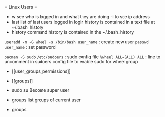 = Linux Users =

* w
see who is logged in and what they are doing
-i to see ip address
* last
list of last users logged in
login history is contained in a text file at ~/.bash_history
* history
command history is contained in the ~/.bash_history

`useradd -m -G wheel -s /bin/bash user_name` : create new user
`passwd user_name`  : set password

`pacman -S sudo`
`/etc/sudoers`  : sudo config file
`%wheel ALL=(ALL) ALL`  : line to uncomment in sudoers config file to enable
sudo for wheel group

* [[user_groups_permissions]]
* [[groups]]

* sudo su
Become super user

* groups
list groups of current user
* groups <username>
